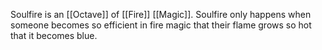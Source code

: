 Soulfire is an [[Octave]] of [[Fire]] [[Magic]]. Soulfire only happens when someone becomes so efficient in fire magic that their flame grows so hot that it becomes blue.